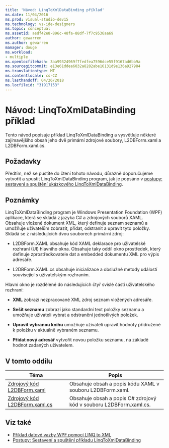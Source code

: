 ```yaml
---
title: 'Návod: LinqToXmlDataBinding příklad'
ms.date: 11/04/2016
ms.prod: visual-studio-dev15
ms.technology: vs-ide-designers
ms.topic: conceptual
ms.assetid: aedf42e8-896c-48fa-88df-7f7c9536aa69
author: gewarren
ms.author: gewarren
manager: douge
ms.workload:
- multiple
ms.openlocfilehash: 3aa99324969f7fedfea7596dce55f9167ad6bb9a
ms.sourcegitcommit: e13e61ddea6032a8282abe16131d9e136a927984
ms.translationtype: MT
ms.contentlocale: cs-CZ
ms.lasthandoff: 04/26/2018
ms.locfileid: "31917153"
---
```

# <a name="walkthrough-linqtoxmldatabinding-example"></a>Návod: LinqToXmlDataBinding příklad
Tento návod popisuje příklad LinqToXmlDataBinding a vysvětluje některé zajímavějšího obsah jeho dvě primární zdrojové soubory, L2DBForm.xaml a L2DBForm.xaml.cs.

## <a name="prerequisites"></a>Požadavky
 Předtím, než se pustíte do čtení tohoto návodu, důrazně doporučujeme vytvořit a spustit LinqToXmlDataBinding program, jak je popsáno v [postupy: sestavení a spuštění ukázkového LinqToXmlDataBinding](../designers/how-to-build-and-run-the-linqtoxmldatabinding-example.md).

## <a name="remarks"></a>Poznámky
 LinqToXmlDataBinding program je Windows Presentation Foundation (WPF) aplikace, která se skládá z jazyka C# a zdrojových souborů XAML. Obsahuje vložené dokument XML, který definuje seznam seznamů a umožňuje uživatelům zobrazit, přidat, odstranit a upravit tyto položky. Skládá se z následujících dvou souborech primární zdroj:

-   L2DBForm.XAML obsahuje kód XAML deklarace pro uživatelské rozhraní (UI) hlavního okna. Obsahuje taky oddíl okno prostředek, který definuje zprostředkovatele dat a embedded dokumentu XML pro výpis adresáře.

-   L2DBForm.XAML.cs obsahuje inicializace a obslužné metody událostí související s uživatelským rozhraním.

 Hlavní okno je rozdělené do následujících čtyř svislé částí uživatelského rozhraní:

-   **XML** zobrazí nezpracované XML zdroj seznam vložených adresáře.

-   **Sešit seznamu** zobrazí jako standardní text položky seznamu a umožňuje uživateli vybrat a odstranění jednotlivých položek.

-   **Upravit vybranou knihu** umožňuje uživateli upravit hodnoty přidružené k položku v aktuálně vybraném seznamu.

-   **Přidat nový adresář** vytvořit novou položku seznamu, na základě hodnot zadaných uživatelem.

## <a name="in-this-section"></a>V tomto oddílu

|Téma|Popis|
|-----------|-----------------|
|[Zdrojový kód L2DBForm.xaml](../designers/l2dbform-xaml-source-code.md)|Obsahuje obsah a popis kódu XAML v souboru L2DBForm.xaml.|
|[Zdrojový kód L2DBForm.xaml.cs](../designers/l2dbform-xaml-cs-source-code.md)|Obsahuje obsah a popis C# zdrojový kód v souboru L2DBForm.xaml.cs.|

## <a name="see-also"></a>Viz také

- [Příklad datové vazby WPF pomocí LINQ to XML](../designers/wpf-data-binding-using-linq-to-xml-example.md)
- [Postupy: Sestavení a spuštění příkladu LinqToXmlDataBinding](../designers/how-to-build-and-run-the-linqtoxmldatabinding-example.md)